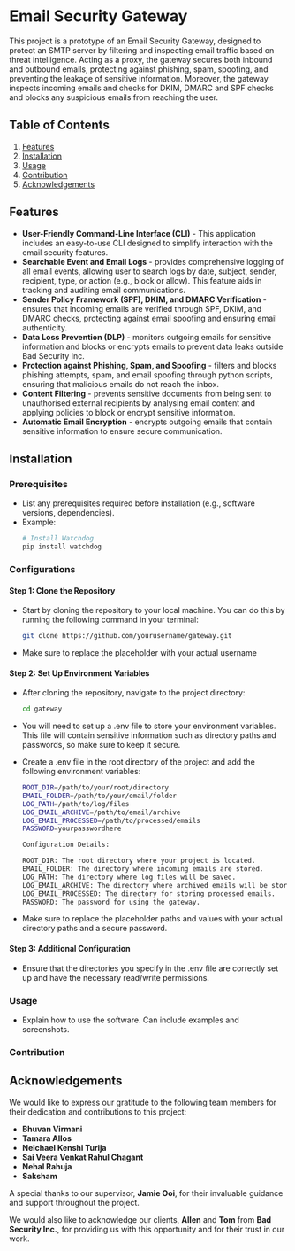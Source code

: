 # Email Security Gateway

This project is a prototype of an Email Security Gateway, designed to protect an SMTP server by filtering and inspecting email traffic based on threat intelligence. Acting as a proxy, the gateway secures both inbound and outbound emails, protecting against phishing, spam, spoofing, and preventing the leakage of sensitive information.
Moreover, the gateway inspects incoming emails and checks for DKIM, DMARC and SPF checks and blocks any suspicious emails from reaching the user.

## Table of Contents

1. [Features](#features)
2. [Installation](#installation)
3. [Usage](#usage)
4. [Contribution](#contribution)
5. [Acknowledgements](#acknowledgements)



## Features
- **User-Friendly Command-Line Interface (CLI)** - This application includes an easy-to-use CLI designed to simplify interaction with the email security features.
- **Searchable Event and Email Logs** - provides comprehensive logging of all email events, allowing user to search logs by date, subject, sender, recipient, type, or action (e.g., block or allow). This feature aids in tracking and auditing email communications.
- **Sender Policy Framework (SPF), DKIM, and DMARC Verification** - ensures that incoming emails are verified through SPF, DKIM, and DMARC checks, protecting against email spoofing and ensuring email authenticity.
- **Data Loss Prevention (DLP)** - monitors outgoing emails for sensitive information and blocks or encrypts emails to prevent data leaks outside Bad Security Inc.
- **Protection against Phishing, Spam, and Spoofing** - filters and blocks phishing attempts, spam, and email spoofing through python scripts, ensuring that malicious emails do not reach the inbox.
- **Content Filtering** - prevents sensitive documents from being sent to unauthorised external recipients by analysing email content and applying policies to block or encrypt sensitive information.
- **Automatic Email Encryption** - encrypts outgoing emails that contain sensitive information to ensure secure communication.

## Installation

### Prerequisites
- List any prerequisites required before installation (e.g., software versions, dependencies).
- Example:
  ```bash
  # Install Watchdog
  pip install watchdog

### Configurations

#### Step 1: Clone the Repository
- Start by cloning the repository to your local machine. You can do this by running the following command in your terminal:

  ```bash
  git clone https://github.com/yourusername/gateway.git
  
- Make sure to replace the placeholder with your actual username
#### Step 2: Set Up Environment Variables
- After cloning the repository, navigate to the project directory:

  ```bash
  cd gateway
- You will need to set up a .env file to store your environment variables. This file will contain sensitive information such as directory paths and passwords, so make sure to keep it secure.

- Create a .env file in the root directory of the project and add the following environment variables:


  ```bash
  ROOT_DIR=/path/to/your/root/directory
  EMAIL_FOLDER=/path/to/your/email/folder
  LOG_PATH=/path/to/log/files
  LOG_EMAIL_ARCHIVE=/path/to/email/archive
  LOG_EMAIL_PROCESSED=/path/to/processed/emails
  PASSWORD=yourpasswordhere

  Configuration Details:
  
  ROOT_DIR: The root directory where your project is located.
  EMAIL_FOLDER: The directory where incoming emails are stored.
  LOG_PATH: The directory where log files will be saved.
  LOG_EMAIL_ARCHIVE: The directory where archived emails will be stored.
  LOG_EMAIL_PROCESSED: The directory for storing processed emails.
  PASSWORD: The password for using the gateway.
- Make sure to replace the placeholder paths and values with your actual directory paths and a secure password.

#### Step 3: Additional Configuration
- Ensure that the directories you specify in the .env file are correctly set up and have the necessary read/write permissions.
  
### Usage
- Explain how to use the software. Can include examples and screenshots.
  

### Contribution


## Acknowledgements

We would like to express our gratitude to the following team members for their dedication and contributions to this project:

- **Bhuvan Virmani** 
- **Tamara Allos** 
- **Nelchael Kenshi Turija** 
- **Sai Veera Venkat Rahul Chagant** 
- **Nehal Rahuja** 
- **Saksham**

A special thanks to our supervisor, **Jamie Ooi**, for their invaluable guidance and support throughout the project.

We would also like to acknowledge our clients, **Allen** and **Tom** from **Bad Security Inc.**, for providing us with this opportunity and for their trust in our work.


